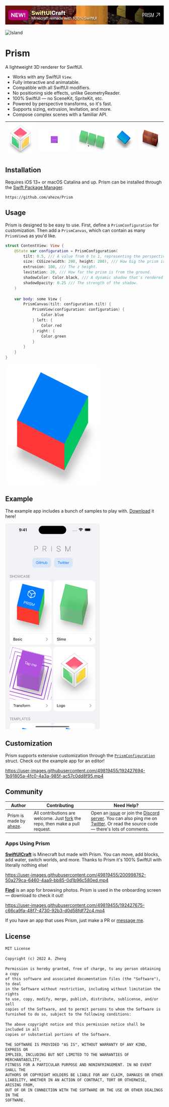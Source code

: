 [![Banner for SwiftUICraft, an app made with this library](Assets/Announcement.jpg)](https://github.com/aheze/SwiftUICraft)

<img width="200" alt="Island" src="Assets/Island.gif">

# Prism

A lightweight 3D renderer for SwiftUI.

- Works with any SwiftUI `View`.
- Fully interactive and animatable.
- Compatible with all SwiftUI modifiers.
- No positioning side effects, unlike GeometryReader.
- 100% SwiftUI — no SceneKit, SpriteKit, etc.
- Powered by perspective transforms, so it's fast.
- Supports sizing, extrusion, levitation, and more.
- Compose complex scenes with a familiar API.

![Logo cube](Assets/Logo.png) | ![Square that animates into a cube, with border](Assets/Transform.gif) | ![3 green cubes that bounce on click](Assets/Bounce.gif) | ![Thin, levitating blue prism](Assets/Gradient.png) | ![Prism with an image on each side](Assets/Image.png)
--- | --- | --- | --- | ---

## Installation

Requires iOS 13+ or macOS Catalina and up. Prism can be installed through the [Swift Package Manager](https://developer.apple.com/documentation/xcode/adding-package-dependencies-to-your-app).

```
https://github.com/aheze/Prism
```

## Usage

Prism is designed to be easy to use. First, define a `PrismConfiguration` for customization. Then add a `PrismCanvas`, which can contain as many `PrismView`s as you'd like.

```swift
struct ContentView: View {
    @State var configuration = PrismConfiguration(
        tilt: 0.5, /// A value from 0 to 1, representing the perspective.
        size: CGSize(width: 200, height: 200), /// How big the prism is.
        extrusion: 100, /// The z height.
        levitation: 20, /// How far the prism is from the ground.
        shadowColor: Color.black, /// A dynamic shadow that's rendered underneath the prism.
        shadowOpacity: 0.25 /// The strength of the shadow.
    )

    var body: some View {
        PrismCanvas(tilt: configuration.tilt) {
            PrismView(configuration: configuration) {
                Color.blue
            } left: {
                Color.red
            } right: {
                Color.green
            }
        }
    }
}
```

<img src="Assets/Result.png" width="300" alt="Result, a multicolored cube">

## Example

The example app includes a bunch of samples to play with. [Download](https://github.com/aheze/Prism/archive/refs/heads/main.zip) it here!

<img src="Assets/Example.png" width="300" alt="Screenshot of example app">

## Customization

Prism supports extensive customization through the [`PrismConfiguration`](https://github.com/aheze/Prism/blob/main/Sources/PrismConfiguration.swift) struct. Check out the example app for an editor!

https://user-images.githubusercontent.com/49819455/192427694-1b91805a-4fc0-4a3a-985f-ac57c0dd8f95.mp4

## Community

Author | Contributing | Need Help?
--- | --- | ---
Prism is made by [aheze](https://github.com/aheze). | All contributions are welcome. Just [fork](https://github.com/aheze/Prism/fork) the repo, then make a pull request. | Open an [issue](https://github.com/aheze/Prism/issues) or join the [Discord server](https://discord.com/invite/Pmq8fYcus2). You can also ping me on [Twitter](https://twitter.com/aheze0). Or read the source code — there's lots of comments.


### Apps Using Prism

[**SwiftUICraft**](https://github.com/aheze/SwiftUICraft) is Minecraft but made with Prism. You can move, add blocks, add water, switch worlds, and more. Thanks to Prism it's 100% SwiftUI with literally nothing else!

https://user-images.githubusercontent.com/49819455/200998762-50a279ca-6460-4aa9-bb85-0d1b96c580ed.mp4

[**Find**](http://getfind.app) is an app for browsing photos. Prism is used in the onboarding screen — download to check it out!

https://user-images.githubusercontent.com/49819455/192427675-c66ca9fa-48f7-4730-92b3-d0d58fdf72c4.mp4


If you have an app that uses Prism, just make a PR or [message me](https://twitter.com/aheze0).

## License

```
MIT License

Copyright (c) 2022 A. Zheng

Permission is hereby granted, free of charge, to any person obtaining a copy
of this software and associated documentation files (the "Software"), to deal
in the Software without restriction, including without limitation the rights
to use, copy, modify, merge, publish, distribute, sublicense, and/or sell
copies of the Software, and to permit persons to whom the Software is
furnished to do so, subject to the following conditions:

The above copyright notice and this permission notice shall be included in all
copies or substantial portions of the Software.

THE SOFTWARE IS PROVIDED "AS IS", WITHOUT WARRANTY OF ANY KIND, EXPRESS OR
IMPLIED, INCLUDING BUT NOT LIMITED TO THE WARRANTIES OF MERCHANTABILITY,
FITNESS FOR A PARTICULAR PURPOSE AND NONINFRINGEMENT. IN NO EVENT SHALL THE
AUTHORS OR COPYRIGHT HOLDERS BE LIABLE FOR ANY CLAIM, DAMAGES OR OTHER
LIABILITY, WHETHER IN AN ACTION OF CONTRACT, TORT OR OTHERWISE, ARISING FROM,
OUT OF OR IN CONNECTION WITH THE SOFTWARE OR THE USE OR OTHER DEALINGS IN THE
SOFTWARE.
```
